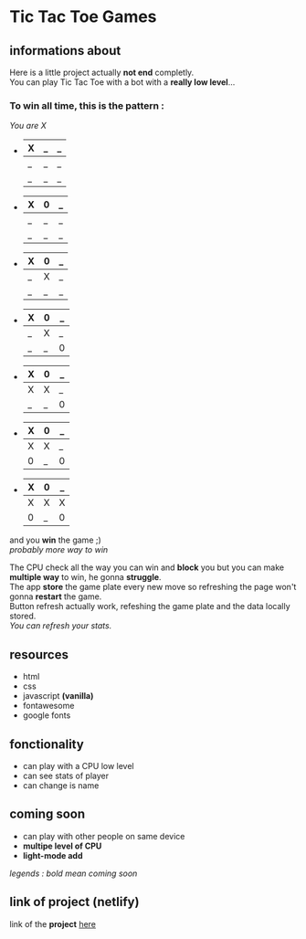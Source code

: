 # Tic Tac Toe Games

## informations about

Here is a little project actually **not end** completly.\
You can play Tic Tac Toe with a bot with a **really low level**...

### To win all time, this is the pattern :
*You are X*

* | X | _ | _ |
  |---|---|---|
  | _ | _ | _ |
  | _ | _ | _ |

* | X | 0 | _ |
  |---|---|---|
  | _ | _ | _ |
  | _ | _ | _ |

* | X | 0 | _ |
  |---|---|---|
  | _ | X | _ |
  | _ | _ | _ |

* | X | 0 | _ |
  |---|---|---|
  | _ | X | _ |
  | _ | _ | 0 |

* | X | 0 | _ |
  |---|---|---|
  | X | X | _ |
  | _ | _ | 0 |

* | X | 0 | _ |
  |---|---|---|
  | X | X | _ |
  | 0 | _ | 0 |

* | X | 0 | _ |
  |---|---|---|
  | X | X | X |
  | 0 | _ | 0 |

and you **win** the game ;)\
*probably more way to win*

The CPU check all the way you can win and **block** you but you can make **multiple way** to win, he gonna **struggle**.\
The app **store** the game plate every new move so refreshing the page won't gonna **restart** the game.\
Button refresh actually work, refeshing the game plate and the data locally stored.\
*You can refresh your stats.*

## resources

* html
* css
* javascript **(vanilla)**
* fontawesome
* google fonts

## fonctionality

* can play with a CPU low level
* can see stats of player
* can change is name

## coming soon

* can play with other people on same device
* **multipe level of CPU**
* **light-mode add**
  
*legends : bold mean coming soon*

## link of project (netlify)

link of the **project** [here](https://main--gregarious-swan-5501ce.netlify.app/)
